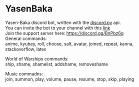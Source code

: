 # YasenBaka
Yasen-Baka discord bot, written with the [discord.py](https://github.com/Rapptz/discord.py) api.  
You can invite the bot to your channel with this [link](https://discordapp.com/oauth2/authorize?client_id=243230010532560896&scope=bot&permissions=2146958463)  
Join the support server here: https://discord.gg/BnPbz6q  
General commands:  
anime, kyubey, roll, choose, salt, avatar, joined, repeat, kanna, stackoverflow, latex  

World of Warships commands:  
ship, shame, shamelist, addshame, removeshame  

Music commadns:  
join, summon, play, volume, pause, resume, stop, skip, playing
